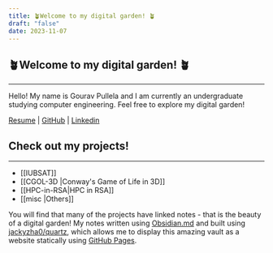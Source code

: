 ```yaml
---
title: 🪴Welcome to my digital garden! 🪴
draft: "false"
date: 2023-11-07
---
```

## 🪴Welcome to my digital garden! 🪴  
---
Hello!  My name is Gourav Pullela and I am currently an undergraduate studying computer engineering.  Feel free to explore my digital garden!

[Resume](./assets/Resume/Gourav-Pullela-Resume.pdf) | [GitHub](https://github.com/gpullela) | [Linkedin](https://www.linkedin.com/in/gourav-pullela/)
## Check out my projects!  
---
- [[IUBSAT]]
- [[CGOL-3D |Conway's Game of Life in 3D]]
- [[HPC-in-RSA|HPC in RSA]]
- [[misc |Others]]

You will find that many of the projects have linked notes - that is the beauty of a digital garden!  My notes written using [Obsidian.md](https://obsidian.md/) and built using [jackyzha0/quartz](https://quartz.jzhao.xyz/), which allows me to display this amazing vault as a website statically using [GitHub Pages](https://pages.github.com/).





